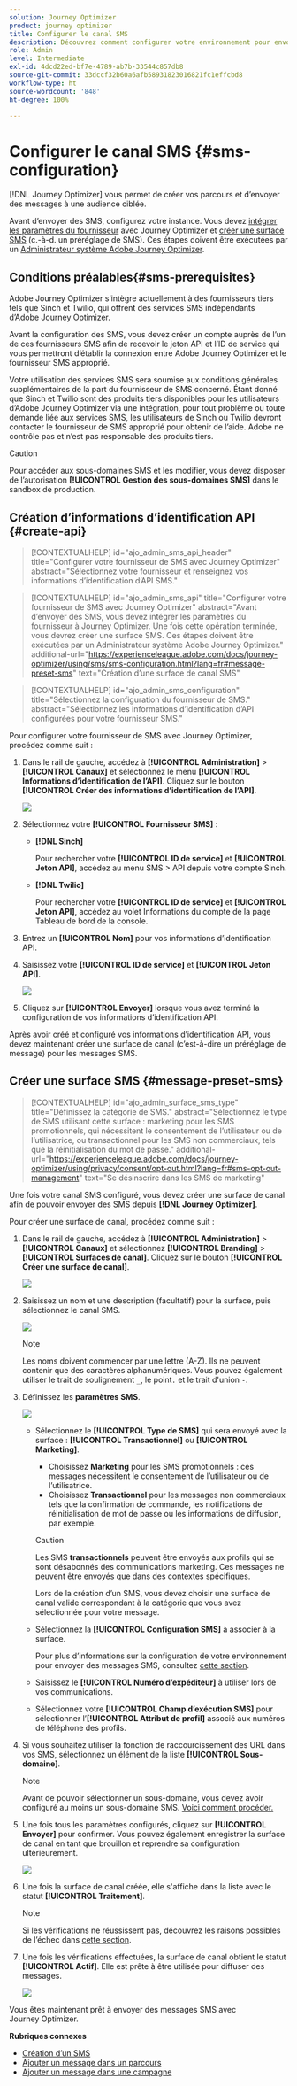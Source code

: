 ```yaml
---
solution: Journey Optimizer
product: journey optimizer
title: Configurer le canal SMS
description: Découvrez comment configurer votre environnement pour envoyer des SMS avec Journey Optimizer.
role: Admin
level: Intermediate
exl-id: 4dcd22ed-bf7e-4789-ab7b-33544c857db8
source-git-commit: 33dccf32b60a6afb58931823016821fc1effcbd8
workflow-type: ht
source-wordcount: '848'
ht-degree: 100%

---
```


# Configurer le canal SMS {#sms-configuration}

[!DNL Journey Optimizer] vous permet de créer vos parcours et dʼenvoyer des messages à une audience ciblée.

Avant d’envoyer des SMS, configurez votre instance. Vous devez [intégrer les paramètres du fournisseur](#create-api) avec Journey Optimizer et [créer une surface SMS](#message-preset-sms) (c.-à-d. un préréglage de SMS). Ces étapes doivent être exécutées par un [Administrateur système Adobe Journey Optimizer](../start/path/administrator.md).

## Conditions préalables{#sms-prerequisites}

Adobe Journey Optimizer s’intègre actuellement à des fournisseurs tiers tels que Sinch et Twilio, qui offrent des services SMS indépendants d’Adobe Journey Optimizer.

Avant la configuration des SMS, vous devez créer un compte auprès de l’un de ces fournisseurs SMS afin de recevoir le jeton API et l’ID de service qui vous permettront d’établir la connexion entre Adobe Journey Optimizer et le fournisseur SMS approprié.

Votre utilisation des services SMS sera soumise aux conditions générales supplémentaires de la part du fournisseur de SMS concerné. Étant donné que Sinch et Twilio sont des produits tiers disponibles pour les utilisateurs d’Adobe Journey Optimizer via une intégration, pour tout problème ou toute demande liée aux services SMS, les utilisateurs de Sinch ou Twilio devront contacter le fournisseur de SMS approprié pour obtenir de l’aide. Adobe ne contrôle pas et n’est pas responsable des produits tiers.

>[!CAUTION]
>
>Pour accéder aux sous-domaines SMS et les modifier, vous devez disposer de l’autorisation **[!UICONTROL Gestion des sous-domaines SMS]** dans le sandbox de production.

## Création d’informations d’identification API {#create-api}

>[!CONTEXTUALHELP]
>id="ajo_admin_sms_api_header"
>title="Configurer votre fournisseur de SMS avec Journey Optimizer"
>abstract="Sélectionnez votre fournisseur et renseignez vos informations d’identification d’API SMS."

>[!CONTEXTUALHELP]
>id="ajo_admin_sms_api"
>title="Configurer votre fournisseur de SMS avec Journey Optimizer"
>abstract="Avant d’envoyer des SMS, vous devez intégrer les paramètres du fournisseur à Journey Optimizer. Une fois cette opération terminée, vous devrez créer une surface SMS. Ces étapes doivent être exécutées par un Administrateur système Adobe Journey Optimizer."
>additional-url="https://experienceleague.adobe.com/docs/journey-optimizer/using/sms/sms-configuration.html?lang=fr#message-preset-sms" text="Création d’une surface de canal SMS"

>[!CONTEXTUALHELP]
>id="ajo_admin_sms_configuration"
>title="Sélectionnez la configuration du fournisseur de SMS."
>abstract="Sélectionnez les informations d’identification d’API configurées pour votre fournisseur SMS."

Pour configurer votre fournisseur de SMS avec Journey Optimizer, procédez comme suit :

1. Dans le rail de gauche, accédez à **[!UICONTROL Administration]** > **[!UICONTROL Canaux]** et sélectionnez le menu **[!UICONTROL Informations d’identification de l’API]**. Cliquez sur le bouton **[!UICONTROL Créer des informations d’identification de l’API]**.

   ![](assets/sms_6.png)

1. Sélectionnez votre **[!UICONTROL Fournisseur SMS]** :

   * **[!DNL Sinch]**

      Pour rechercher votre **[!UICONTROL ID de service]** et **[!UICONTROL Jeton API]**, accédez au menu SMS > API depuis votre compte Sinch.

   * **[!DNL Twilio]**

      Pour rechercher votre **[!UICONTROL ID de service]** et **[!UICONTROL Jeton API]**, accédez au volet Informations du compte de la page Tableau de bord de la console.


1. Entrez un **[!UICONTROL Nom]** pour vos informations d’identification API.

1. Saisissez votre **[!UICONTROL ID de service]** et **[!UICONTROL Jeton API]**.

   ![](assets/sms_7.png)

1. Cliquez sur **[!UICONTROL Envoyer]** lorsque vous avez terminé la configuration de vos informations d’identification API.

Après avoir créé et configuré vos informations d’identification API, vous devez maintenant créer une surface de canal (c’est-à-dire un préréglage de message) pour les messages SMS.

## Créer une surface SMS {#message-preset-sms}

>[!CONTEXTUALHELP]
>id="ajo_admin_surface_sms_type"
>title="Définissez la catégorie de SMS."
>abstract="Sélectionnez le type de SMS utilisant cette surface : marketing pour les SMS promotionnels, qui nécessitent le consentement de l’utilisateur ou de l’utilisatrice, ou transactionnel pour les SMS non commerciaux, tels que la réinitialisation du mot de passe."
>additional-url="https://experienceleague.adobe.com/docs/journey-optimizer/using/privacy/consent/opt-out.html?lang=fr#sms-opt-out-management" text="Se désinscrire dans les SMS de marketing"

Une fois votre canal SMS configuré, vous devez créer une surface de canal afin de pouvoir envoyer des SMS depuis **[!DNL Journey Optimizer]**.

Pour créer une surface de canal, procédez comme suit :

1. Dans le rail de gauche, accédez à **[!UICONTROL Administration]** > **[!UICONTROL Canaux]** et sélectionnez **[!UICONTROL Branding]** > **[!UICONTROL Surfaces de canal]**. Cliquez sur le bouton **[!UICONTROL Créer une surface de canal]**.

   ![](assets/preset-create.png)

1. Saisissez un nom et une description (facultatif) pour la surface, puis sélectionnez le canal SMS.

   ![](assets/sms_preset.png)

   >[!NOTE]
   >
   > Les noms doivent commencer par une lettre (A-Z). Ils ne peuvent contenir que des caractères alphanumériques. Vous pouvez également utiliser le trait de soulignement `_`, le point`.` et le trait d&#39;union `-`.

1. Définissez les **paramètres SMS**.

   ![](assets/preset-sms.png)

   * Sélectionnez le **[!UICONTROL Type de SMS]** qui sera envoyé avec la surface : **[!UICONTROL Transactionnel]** ou **[!UICONTROL Marketing]**.

      * Choisissez **Marketing** pour les SMS promotionnels : ces messages nécessitent le consentement de l’utilisateur ou de l’utilisatrice.
      * Choisissez **Transactionnel** pour les messages non commerciaux tels que la confirmation de commande, les notifications de réinitialisation de mot de passe ou les informations de diffusion, par exemple.

      >[!CAUTION]
      >
      >Les SMS **transactionnels** peuvent être envoyés aux profils qui se sont désabonnés des communications marketing. Ces messages ne peuvent être envoyés que dans des contextes spécifiques.

      Lors de la création d’un SMS, vous devez choisir une surface de canal valide correspondant à la catégorie que vous avez sélectionnée pour votre message.

   * Sélectionnez la **[!UICONTROL Configuration SMS]** à associer à la surface.

      Pour plus dʼinformations sur la configuration de votre environnement pour envoyer des messages SMS, consultez [cette section](#create-api).

   * Saisissez le **[!UICONTROL Numéro dʼexpéditeur]** à utiliser lors de vos communications.

   * Sélectionnez votre **[!UICONTROL Champ d’exécution SMS]** pour sélectionner l’**[!UICONTROL Attribut de profil]** associé aux numéros de téléphone des profils.


1. Si vous souhaitez utiliser la fonction de raccourcissement des URL dans vos SMS, sélectionnez un élément de la liste **[!UICONTROL Sous-domaine]**.

   >[!NOTE]
   >
   >Avant de pouvoir sélectionner un sous-domaine, vous devez avoir configuré au moins un sous-domaine SMS. [Voici comment procéder.](sms-subdomains.md)

1. Une fois tous les paramètres configurés, cliquez sur **[!UICONTROL Envoyer]** pour confirmer. Vous pouvez également enregistrer la surface de canal en tant que brouillon et reprendre sa configuration ultérieurement.

   ![](assets/sms_preset_2.png)

1. Une fois la surface de canal créée, elle s&#39;affiche dans la liste avec le statut **[!UICONTROL Traitement]**.

   >[!NOTE]
   >
   >Si les vérifications ne réussissent pas, découvrez les raisons possibles de l’échec dans [cette section](#monitor-channel-surfaces).

1. Une fois les vérifications effectuées, la surface de canal obtient le statut **[!UICONTROL Actif]**. Elle est prête à être utilisée pour diffuser des messages.

   ![](assets/preset-active.png)

Vous êtes maintenant prêt à envoyer des messages SMS avec Journey Optimizer.

**Rubriques connexes**

* [Création d’un SMS](create-sms.md)
* [Ajouter un message dans un parcours](../building-journeys/journeys-message.md)
* [Ajouter un message dans une campagne](../campaigns/create-campaign.md)

